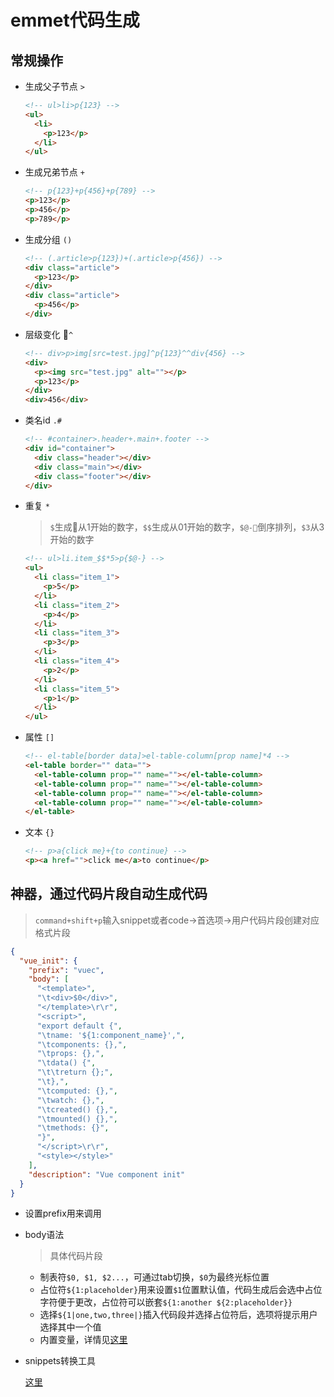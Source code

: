 # emmet代码生成

## 常规操作

* 生成父子节点 `>`

  ```html
  <!-- ul>li>p{123} -->
  <ul>
    <li>
      <p>123</p>
    </li>
  </ul>
  ```

* 生成兄弟节点 `+`

  ```html
  <!-- p{123}+p{456}+p{789} -->
  <p>123</p>
  <p>456</p>
  <p>789</p>
  ```

* 生成分组 `()`

  ```html
  <!-- (.article>p{123})+(.article>p{456}) -->
  <div class="article">
    <p>123</p>
  </div>
  <div class="article">
    <p>456</p>
  </div>
  ```

* 层级变化 `^`

  ```html
  <!-- div>p>img[src=test.jpg]^p{123}^^div{456} -->
  <div>
    <p><img src="test.jpg" alt=""></p>
    <p>123</p>
  </div>
  <div>456</div>
  ```

* 类名id `.#`

  ```html
  <!-- #container>.header+.main+.footer -->
  <div id="container">
    <div class="header"></div>
    <div class="main"></div>
    <div class="footer"></div>
  </div>
  ```

* 重复 `*`
  
  > `$`生成从1开始的数字，`$$`生成从01开始的数字，`$@-`倒序排列，`$3`从3开始的数字

  ```html
  <!-- ul>li.item_$$*5>p{$@-} -->
  <ul>
    <li class="item_1">
      <p>5</p>
    </li>
    <li class="item_2">
      <p>4</p>
    </li>
    <li class="item_3">
      <p>3</p>
    </li>
    <li class="item_4">
      <p>2</p>
    </li>
    <li class="item_5">
      <p>1</p>
    </li>
  </ul>
  ```

* 属性 `[]`

  ```html
  <!-- el-table[border data]>el-table-column[prop name]*4 -->
  <el-table border="" data="">
    <el-table-column prop="" name=""></el-table-column>
    <el-table-column prop="" name=""></el-table-column>
    <el-table-column prop="" name=""></el-table-column>
    <el-table-column prop="" name=""></el-table-column>
  </el-table>
  ```

* 文本 `{}`

  ```html
  <!-- p>a{click me}+{to continue} -->
  <p><a href="">click me</a>to continue</p>
  ```

## 神器，通过代码片段自动生成代码

> `command+shift+p`输入snippet或者code->首选项->用户代码片段创建对应格式片段

```json
{
  "vue_init": {
    "prefix": "vuec",
    "body": [
      "<template>",
      "\t<div>$0</div>",
      "</template>\r\r",
      "<script>",
      "export default {",
      "\tname: '${1:component_name}',",
      "\tcomponents: {},",
      "\tprops: {},",
      "\tdata() {",
      "\t\treturn {};",
      "\t},",
      "\tcomputed: {},",
      "\twatch: {},",
      "\tcreated() {},",
      "\tmounted() {},",
      "\tmethods: {}",
      "}",
      "</script>\r\r",
      "<style></style>"
    ],
    "description": "Vue component init"
  }
}
```

* 设置prefix用来调用

* body语法

  > 具体代码片段

  * 制表符`$0, $1, $2...`，可通过tab切换，`$0`为最终光标位置
  * 占位符`${1:placeholder}`用来设置`$1`位置默认值，代码生成后会选中占位字符便于更改，占位符可以嵌套`${1:another ${2:placeholder}}`
  * 选择`${1|one,two,three|}`插入代码段并选择占位符后，选项将提示用户选择其中一个值
  * 内置变量，详情见[这里](https://code.visualstudio.com/docs/editor/userdefinedsnippets#_variables)

* snippets转换工具

  [这里](https://github.com/aduck/snippets)